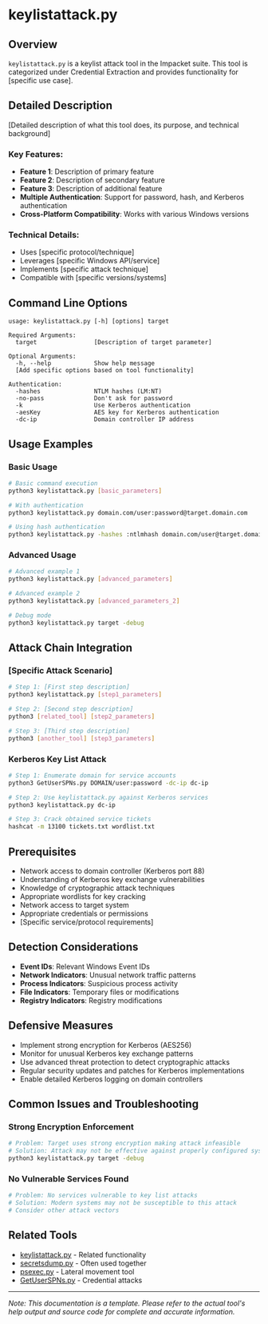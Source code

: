 # keylistattack.py

## Overview
`keylistattack.py` is a keylist attack tool in the Impacket suite. This tool is categorized under Credential Extraction and provides functionality for [specific use case].

## Detailed Description
[Detailed description of what this tool does, its purpose, and technical background]

### Key Features:
- **Feature 1**: Description of primary feature
- **Feature 2**: Description of secondary feature
- **Feature 3**: Description of additional feature
- **Multiple Authentication**: Support for password, hash, and Kerberos authentication
- **Cross-Platform Compatibility**: Works with various Windows versions

### Technical Details:
- Uses [specific protocol/technique]
- Leverages [specific Windows API/service]
- Implements [specific attack technique]
- Compatible with [specific versions/systems]

## Command Line Options

```
usage: keylistattack.py [-h] [options] target

Required Arguments:
  target                [Description of target parameter]

Optional Arguments:
  -h, --help            Show help message
  [Add specific options based on tool functionality]

Authentication:
  -hashes               NTLM hashes (LM:NT)
  -no-pass              Don't ask for password
  -k                    Use Kerberos authentication
  -aesKey               AES key for Kerberos authentication
  -dc-ip                Domain controller IP address
```

## Usage Examples

### Basic Usage
```bash
# Basic command execution
python3 keylistattack.py [basic_parameters]

# With authentication
python3 keylistattack.py domain.com/user:password@target.domain.com

# Using hash authentication
python3 keylistattack.py -hashes :ntlmhash domain.com/user@target.domain.com
```

### Advanced Usage
```bash
# Advanced example 1
python3 keylistattack.py [advanced_parameters]

# Advanced example 2
python3 keylistattack.py [advanced_parameters_2]

# Debug mode
python3 keylistattack.py target -debug
```

## Attack Chain Integration

### [Specific Attack Scenario]
```bash
# Step 1: [First step description]
python3 keylistattack.py [step1_parameters]

# Step 2: [Second step description]
python3 [related_tool] [step2_parameters]

# Step 3: [Third step description]
python3 [another_tool] [step3_parameters]
```

### Kerberos Key List Attack
```bash
# Step 1: Enumerate domain for service accounts
python3 GetUserSPNs.py DOMAIN/user:password -dc-ip dc-ip

# Step 2: Use keylistattack.py against Kerberos services
python3 keylistattack.py dc-ip

# Step 3: Crack obtained service tickets
hashcat -m 13100 tickets.txt wordlist.txt
```

## Prerequisites
- Network access to domain controller (Kerberos port 88)
- Understanding of Kerberos key exchange vulnerabilities
- Knowledge of cryptographic attack techniques
- Appropriate wordlists for key cracking
- Network access to target system
- Appropriate credentials or permissions
- [Specific service/protocol requirements]

## Detection Considerations
- **Event IDs**: Relevant Windows Event IDs
- **Network Indicators**: Unusual network traffic patterns
- **Process Indicators**: Suspicious process activity
- **File Indicators**: Temporary files or modifications
- **Registry Indicators**: Registry modifications

## Defensive Measures
- Implement strong encryption for Kerberos (AES256)
- Monitor for unusual Kerberos key exchange patterns
- Use advanced threat protection to detect cryptographic attacks
- Regular security updates and patches for Kerberos implementations
- Enable detailed Kerberos logging on domain controllers

## Common Issues and Troubleshooting

### Strong Encryption Enforcement
```bash
# Problem: Target uses strong encryption making attack infeasible
# Solution: Attack may not be effective against properly configured systems
python3 keylistattack.py target -debug
```

### No Vulnerable Services Found
```bash
# Problem: No services vulnerable to key list attacks
# Solution: Modern systems may not be susceptible to this attack
# Consider other attack vectors
```

## Related Tools
- [keylistattack.py](link.md) - Related functionality
- [secretsdump.py](secretsdump.md) - Often used together
- [psexec.py](psexec.md) - Lateral movement tool
- [GetUserSPNs.py](GetUserSPNs.md) - Credential attacks

---

*Note: This documentation is a template. Please refer to the actual tool's help output and source code for complete and accurate information.*
